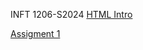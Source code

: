 INFT 1206-S2024
[HTML Intro](/Classnotes/HTML/HTML_Intro)

[Assigment 1](Assignments/Assignment_1/index.html)

